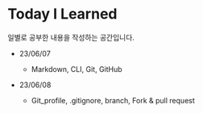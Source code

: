 # Today I Learned

일별로 공부한 내용을 작성하는 공간입니다.

- 23/06/07
    - Markdown, CLI, Git, GitHub

- 23/06/08
    - Git_profile, .gitignore, branch, Fork & pull request